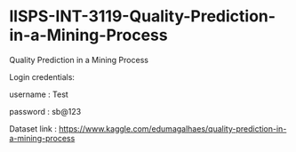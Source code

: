 # llSPS-INT-3119-Quality-Prediction-in-a-Mining-Process
Quality Prediction in a Mining Process

Login credentials:

username : Test

password : sb@123

Dataset link : https://www.kaggle.com/edumagalhaes/quality-prediction-in-a-mining-process
